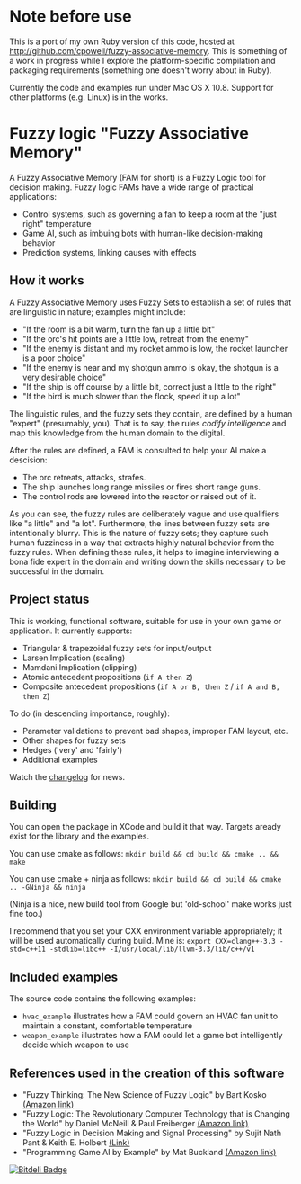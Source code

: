 # Note before use

This is a port of my own Ruby version of this code, hosted at http://github.com/cpowell/fuzzy-associative-memory. This is something of a work in progress while I explore the platform-specific compilation and packaging requirements (something one doesn't worry about in Ruby).

Currently the code and examples run under Mac OS X 10.8. Support for other platforms (e.g. Linux) is in the works.

# Fuzzy logic "Fuzzy Associative Memory"

A Fuzzy Associative Memory (FAM for short) is a Fuzzy Logic tool for decision
making. Fuzzy logic FAMs have a wide range of practical applications:

* Control systems, such as governing a fan to keep a room at the "just right" temperature
* Game AI, such as imbuing bots with human-like decision-making behavior
* Prediction systems, linking causes with effects

## How it works

A Fuzzy Associative Memory uses Fuzzy Sets to establish a set of rules that are linguistic in nature; examples might include:

* "If the room is a bit warm, turn the fan up a little bit"
* "If the orc's hit points are a little low, retreat from the enemy"
* "If the enemy is distant and my rocket ammo is low, the rocket launcher is a poor choice"
* "If the enemy is near and my shotgun ammo is okay, the shotgun is a very desirable choice"
* "If the ship is off course by a little bit, correct just a little to the right"
* "If the bird is much slower than the flock, speed it up a lot"

The linguistic rules, and the fuzzy sets they contain, are defined by a human "expert" (presumably, you). That is to say,
the rules *codify intelligence* and map this knowledge from the human domain to the digital.

After the rules are defined, a FAM is consulted to help your AI make a descision:
* The orc retreats, attacks, strafes.
* The ship launches long range missiles or fires short range guns.
* The control rods are lowered into the reactor or raised out of it.

As you can see, the fuzzy rules are deliberately vague and use qualifiers like "a little" and "a lot". Furthermore, the lines
between fuzzy sets are intentionally blurry. This is the nature of fuzzy sets; they capture such human fuzziness in a way that extracts highly natural behavior from the fuzzy rules.
When defining these rules, it helps to imagine interviewing a bona fide expert in the domain and writing down the skills necessary to be successful in the domain.

## Project status

This is working, functional software, suitable for use in your own game or application. It currently supports:
* Triangular & trapezoidal fuzzy sets for input/output
* Larsen Implication (scaling)
* Mamdani Implication (clipping)
* Atomic antecedent propositions (`if A then Z`)
* Composite antecedent propositions (`if A or B, then Z` / `if A and B, then Z`)

To do (in descending importance, roughly):
* Parameter validations to prevent bad shapes, improper FAM layout, etc.
* Other shapes for fuzzy sets
* Hedges ('very' and 'fairly')
* Additional examples

Watch the [changelog](http://github.com/cpowell/fuzzy-associative-memory-cplusplus/blob/master/CHANGELOG.md) for news.

## Building
You can open the package in XCode and build it that way. Targets aready exist for the library and the examples.

You can use cmake as follows:
```mkdir build && cd build && cmake .. && make```

You can use cmake + ninja as follows:
```mkdir build && cd build && cmake .. -GNinja && ninja```

(Ninja is a nice, new build tool from Google but 'old-school' make works just fine too.)

I recommend that you set your CXX environment variable appropriately; it will be used automatically during build. Mine is:
```export CXX=clang++-3.3 -std=c++11 -stdlib=libc++ -I/usr/local/lib/llvm-3.3/lib/c++/v1```

## Included examples

The source code contains the following examples:
* `hvac_example` illustrates how a FAM could govern an HVAC fan unit to maintain a constant, comfortable temperature
* `weapon_example` illustrates how a FAM could let a game bot intelligently decide which weapon to use

## References used in the creation of this software
* "Fuzzy Thinking: The New Science of Fuzzy Logic" by Bart Kosko [(Amazon link)](http://www.amazon.com/Fuzzy-Thinking-New-Science-Logic/dp/0006547133/)
* "Fuzzy Logic: The Revolutionary Computer Technology that is Changing the World" by Daniel McNeill & Paul Freiberger [(Amazon link)](http://www.amazon.com/Fuzzy-Logic-Revolutionary-Computer-Technology/dp/0671875353/)
* "Fuzzy Logic in Decision Making and Signal Processing" by Sujit Nath Pant & Keith E. Holbert [(Link)](http://enpub.fulton.asu.edu/powerzone/fuzzylogic/index.htm)
* "Programming Game AI by Example" by Mat Buckland [(Amazon link)](http://www.amazon.com/Programming-Game-Example-Mat-Buckland/dp/1556220782)


[![Bitdeli Badge](https://d2weczhvl823v0.cloudfront.net/cpowell/fuzzy-associative-memory-cplusplus/trend.png)](https://bitdeli.com/free "Bitdeli Badge")

